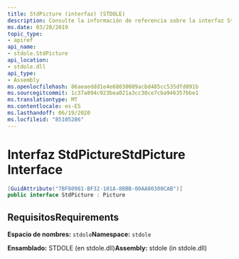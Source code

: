 ```yaml
---
title: StdPicture (interfaz) (STDOLE)
description: Consulte la información de referencia sobre la interfaz StdPicture en .NET. Esta interfaz está en el espacio de nombres STDOLE y el ensamblado STDOLE (en la biblioteca stdole.dll).
ms.date: 03/28/2019
topic_type:
- apiref
api_name:
- stdole.StdPicture
api_location:
- stdole.dll
api_type:
- Assembly
ms.openlocfilehash: 86aeaeddd1e4e68030089acbd485cc535dfd891b
ms.sourcegitcommit: 1c37a894c923bea021a3cc38ce7cba946357bbe1
ms.translationtype: MT
ms.contentlocale: es-ES
ms.lasthandoff: 06/19/2020
ms.locfileid: "85105286"
---
```

# <a name="stdpicture-interface"></a><span data-ttu-id="9461d-104">Interfaz StdPicture</span><span class="sxs-lookup"><span data-stu-id="9461d-104">StdPicture Interface</span></span>

```csharp
[GuidAttribute("7BF80981-BF32-101A-8BBB-00AA00300CAB")]
public interface StdPicture : Picture
```

## <a name="requirements"></a><span data-ttu-id="9461d-105">Requisitos</span><span class="sxs-lookup"><span data-stu-id="9461d-105">Requirements</span></span>

<span data-ttu-id="9461d-106">**Espacio de nombres:** `stdole`</span><span class="sxs-lookup"><span data-stu-id="9461d-106">**Namespace:** `stdole`</span></span>

<span data-ttu-id="9461d-107">**Ensamblado:** STDOLE (en stdole.dll)</span><span class="sxs-lookup"><span data-stu-id="9461d-107">**Assembly:** stdole (in stdole.dll)</span></span>

